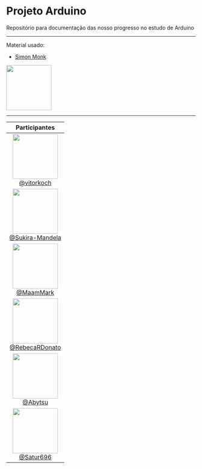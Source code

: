 # Projeto Arduino

Repositório para documentação das nosso progresso no estudo de Arduino

---
Material usado:

- [Simon Monk](https://drive.google.com/file/d/1QHLI6-yJKndiBsBljfefNFLN99VPtKsp/view?usp=sharing)
<img src="https://images-na.ssl-images-amazon.com/images/I/81c3p6E1e5L.jpg" width="120">

---
| Participantes |
| :---: |
| <img src="https://avatars.githubusercontent.com/u/105176076?v=4" width="120"><br>[@vitorkoch](https://github.com/vitorkoch) |
| <img src="https://avatars.githubusercontent.com/u/95509194?v=4" width="120"><br>[@Sukira-Mandela](https://github.com/Sukira-Mandela) |
| <img src="https://avatars.githubusercontent.com/u/96156555?v=4" width="120"><br>[@MaamMark](https://github.com/MaamMark) |
| <img src="https://avatars.githubusercontent.com/u/85712784?v=4" width="120"><br>[@RebecaRDonato](https://github.com/RebecaRDonato) |
| <img src="https://avatars.githubusercontent.com/u/42917989?v=4" width="120"><br>[@Abytsu](https://github.com/Abytsu) |
| <img src="https://avatars.githubusercontent.com/u/82034427?v=4" width="120"><br>[@Satur696](https://github.com/Satur696) |
